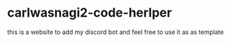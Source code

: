 # carlwasnagi2-code-herlper
this is a website to add my discord bot and feel free to use it as as template
